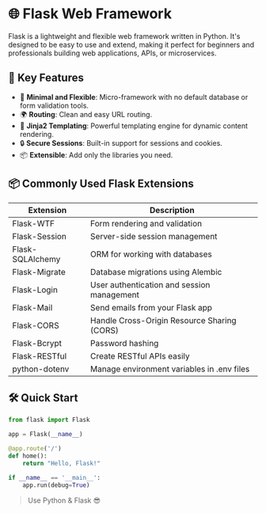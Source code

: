 # 🌐 Flask Web Framework

Flask is a lightweight and flexible web framework written in Python. It's designed to be easy to use and extend, making it perfect for beginners and professionals building web applications, APIs, or microservices.

## 🚀 Key Features

- 🔧 **Minimal and Flexible**: Micro-framework with no default database or form validation tools.
- 🌍 **Routing**: Clean and easy URL routing.
- 🧠 **Jinja2 Templating**: Powerful templating engine for dynamic content rendering.
- 🔒 **Secure Sessions**: Built-in support for sessions and cookies.
- 📦 **Extensible**: Add only the libraries you need.

## 📦 Commonly Used Flask Extensions

| Extension        | Description                                |
|------------------|--------------------------------------------|
| Flask-WTF        | Form rendering and validation               |
| Flask-Session    | Server-side session management              |
| Flask-SQLAlchemy | ORM for working with databases              |
| Flask-Migrate    | Database migrations using Alembic           |
| Flask-Login      | User authentication and session management  |
| Flask-Mail       | Send emails from your Flask app             |
| Flask-CORS       | Handle Cross-Origin Resource Sharing (CORS) |
| Flask-Bcrypt     | Password hashing                            |
| Flask-RESTful    | Create RESTful APIs easily                  |
| python-dotenv    | Manage environment variables in .env files  |


## 🛠️ Quick Start

```python
from flask import Flask

app = Flask(__name__)

@app.route('/')
def home():
    return "Hello, Flask!"

if __name__ == '__main__':
    app.run(debug=True)
```

> Use Python & Flask 😎